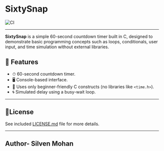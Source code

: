 # SixtySnap

![CI](https://github.com/silven-mohan/SixtySnap/actions/workflows/.github/workflows/main.yml/badge.svg)

-----

**SixtySnap** is a simple 60-second countdown timer built in C, designed to demonstrate basic programming concepts such as loops, conditionals, user input, and time simulation without external libraries.

## 🔧 Features

- ⏱ 60-second countdown timer.
- 🖥 Console-based interface.
- 🧠 Uses only beginner-friendly C constructs (no libraries like `<time.h>`).
- 🌀 Simulated delay using a busy-wait loop.

----

## 📃License
  See included [LICENSE.md](./LICENSE) file for more details.

----

## Author- Silven Mohan
